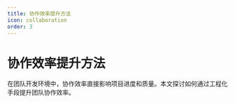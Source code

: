 ```yaml
---
title: 协作效率提升方法
icon: collaboration
order: 3
---
```


# 协作效率提升方法

在团队开发环境中，协作效率直接影响项目进度和质量。本文探讨如何通过工程化手段提升团队协作效率。
